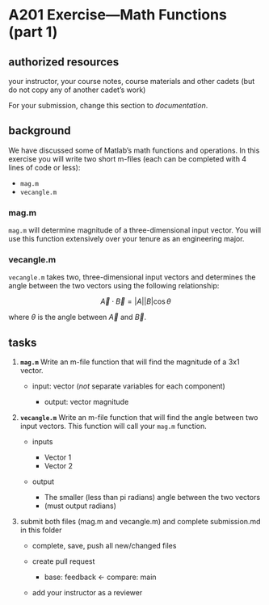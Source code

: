# A201 Exercise—Math Functions (part 1)

## authorized resources

 your instructor, your course notes, course materials and other cadets (but do not copy any of another cadet’s work)

For your submission, change this section to _documentation_. 

## background

We have discussed some of Matlab’s math functions and operations. In this exercise you will write two short m-files (each can be completed with 4 lines of code or less):

- `mag.m`
- `vecangle.m`

### mag.m

`mag.m` will determine magnitude of a three-dimensional input vector. You will use this function extensively over your tenure as an engineering major.

### vecangle.m

`vecangle.m` takes two, three-dimensional input vectors and determines the angle between the two vectors using the following relationship:

$$
\vec{A} \cdot\vec{B} = |A||B|\cos\theta
$$

where $\theta$ is the angle between $\vec{A}$ and $\vec{B}$.

## tasks

1. **`mag.m`** Write an m-file function that will find the magnitude of a 3x1 vector.
   
   - input: vector (*not* separate variables for each component)
     
     - output:  vector magnitude
2) **`vecangle.m`** Write an m-file function that will find the angle between two input vectors. This function will call your `mag.m` function. 
   
   - inputs
     
     - Vector 1
     - Vector 2
   
   - output
     
     - The smaller (less than pi radians) angle between the two vectors
     - (must output radians)

3) submit both files (mag.m and vecangle.m) and complete submission.md in this folder 
   
   - complete, save, push all new/changed files
   
   - create pull request 
     
     - base: feedback <- compare: main
   
   - add your instructor as a reviewer
